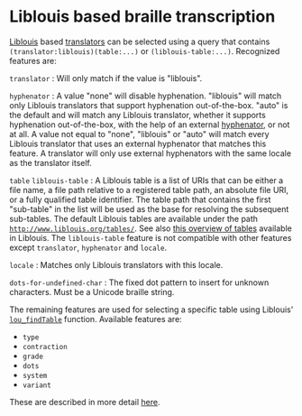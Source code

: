 <link rel="dp2:permalink" href="http://daisy.github.io/pipeline/Get-Help/User-Guide/Braille/Liblouis/">
<link rev="dp2:doc" href="../src/main/java/org/daisy/pipeline/braille/liblouis/impl/LiblouisTranslatorJnaImplProvider.java"/>
<link rel="rdf:type" href="http://www.daisy.org/ns/pipeline/userdoc"/>

# Liblouis based braille transcription

[Liblouis][] based
[translators](http://daisy.github.io/pipeline/Get-Help/User-Guide/Braille/#braille-transcription)
can be selected using a query that contains
`(translator:liblouis)(table:...)` or
`(liblouis-table:...)`. Recognized features are:

<!-- id: If present it must be the only feature. Will match a transformer with a unique ID. -->

`translator`
: Will only match if the value is "liblouis".

`hyphenator`
: A value "none" will disable hyphenation. "liblouis" will match only
  Liblouis translators that support hyphenation out-of-the-box. "auto"
  is the default and will match any Liblouis translator, whether it
  supports hyphenation out-of-the-box, with the help of an external
  [hyphenator](http://daisy.github.io/pipeline/Get-Help/User-Guide/Braille/#hyphenation),
  or not at all. A value not equal to "none", "liblouis" or "auto"
  will match every Liblouis translator that uses an external
  hyphenator that matches this feature. A translator will only use
  external hyphenators with the same locale as the translator itself.

`table`
`liblouis-table`
: A Liblouis table is a list of URIs that can be either a file name, a
  file path relative to a registered table path, an absolute file URI,
  or a fully qualified table identifier. The table path that contains
  the first "sub-table" in the list will be used as the base for
  resolving the subsequent sub-tables. The default Liblouis tables are
  available under the path
  [`http://www.liblouis.org/tables/`](../src/main/resources/default-tables/). See
  also [this overview of
  tables](https://github.com/liblouis/liblouis/blob/master/extra/generate-display-names/display-names)
  available in Liblouis. The `liblouis-table` feature is not
  compatible with other features except `translator`, `hyphenator` and
  `locale`.

`locale`
: Matches only Liblouis translators with this locale.

<!-- handle-non-standard-hyphenation
     : Specifies how non-standard hyphenation is handled in pre-translation
       mode. Can be "ignore", "defer" or "fail". -->

`dots-for-undefined-char`
: The fixed dot pattern to insert for unknown characters. Must be a
  Unicode braille string.

The remaining features are used for selecting a specific table using
Liblouis'
[`lou_findTable`](http://liblouis.org/documentation/liblouis.html#lou_005ffindTable)
function. Available features are:

- `type`
- `contraction`
- `grade`
- `dots`
- `system`
- `variant`

These are described in more detail
[here](https://github.com/liblouis/liblouis/wiki/Table-discovery-based-on-table-metadata#standard-metadata-tags).


[Liblouis]: http://liblouis.org/
